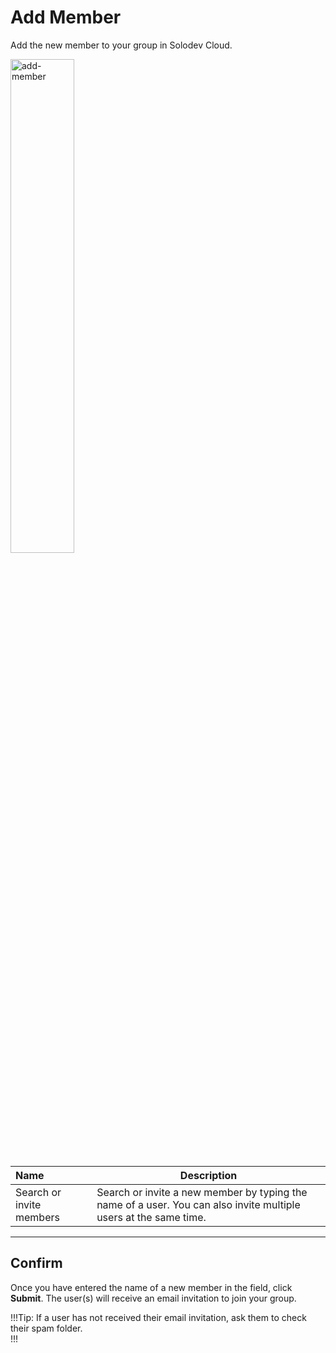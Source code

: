 # Add Member

Add the new member to your group in Solodev Cloud.

<img src="/static/images/add-member.jpg" alt="add-member" style="width: 45%; display: block"></a>


**Name** | **Description** 
:--- | ---
Search or invite members | Search or invite a new member by typing the name of a user. You can also invite multiple users at the same time.

---

## Confirm

Once you have entered the name of a new member in the field, click **Submit**. The user(s) will receive an email invitation to join your group. 

!!!Tip:
If a user has not received their email invitation, ask them to check their spam folder.    
!!!

